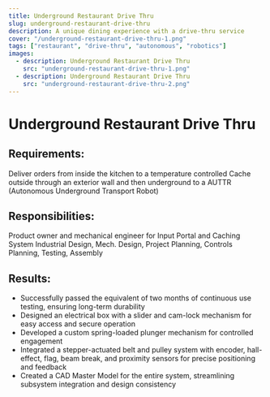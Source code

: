 ```yaml
---
title: Underground Restaurant Drive Thru
slug: underground-restaurant-drive-thru
description: A unique dining experience with a drive-thru service
cover: "/underground-restaurant-drive-thru-1.png"
tags: ["restaurant", "drive-thru", "autonomous", "robotics"]
images:
  - description: Underground Restaurant Drive Thru
    src: "underground-restaurant-drive-thru-1.png"
  - description: Underground Restaurant Drive Thru
    src: "underground-restaurant-drive-thru-2.png"
---
```


# Underground Restaurant Drive Thru

## Requirements:

Deliver orders from inside the kitchen to a temperature controlled Cache outside through an exterior wall and then underground to a AUTTR (Autonomous Underground Transport Robot)

## Responsibilities:

Product owner and mechanical engineer for Input Portal and Caching System
Industrial Design, Mech. Design, Project Planning, Controls Planning,
Testing, Assembly

## Results:

* Successfully passed the equivalent of two months of
continuous use testing, ensuring long-term durability
* Designed an electrical box with a slider and cam-lock
mechanism for easy access and secure operation
* Developed a custom spring-loaded plunger mechanism for
controlled engagement
* Integrated a stepper-actuated belt and pulley system with
encoder, hall-effect, flag, beam break, and proximity sensors for
precise positioning and feedback
* Created a CAD Master Model for the entire system, streamlining
subsystem integration and design consistency
